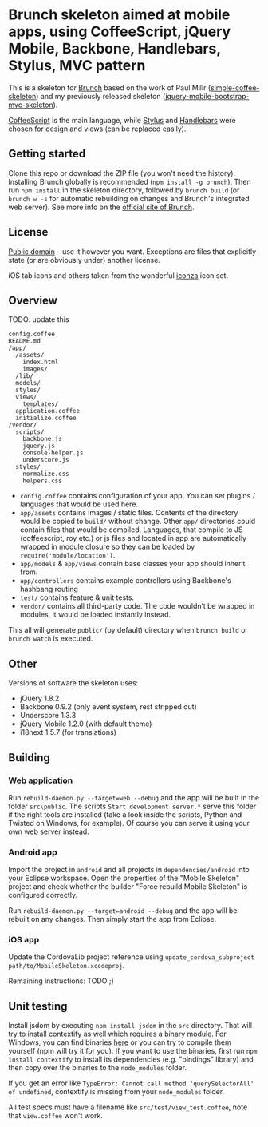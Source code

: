 # Brunch skeleton aimed at mobile apps, using CoffeeScript, jQuery Mobile, Backbone, Handlebars, Stylus, MVC pattern
This is a skeleton for [Brunch](http://brunch.io/) based on the work of Paul Millr
([simple-coffee-skeleton](https://github.com/brunch/simple-coffee-skeleton)) and my previously released skeleton
([jquery-mobile-bootstrap-mvc-skeleton](https://github.com/AndiDog/jquery-mobile-bootstrap-mvc-skeleton)).

[CoffeeScript](http://coffeescript.org/) is the main language, while [Stylus](http://learnboost.github.com/stylus/) and
[Handlebars](http://handlebarsjs.com/) were chosen for design and views (can be replaced easily).

## Getting started

Clone this repo or download the ZIP file (you won't need the history). Installing Brunch globally is recommended
(`npm install -g brunch`). Then run `npm install` in the skeleton directory, followed by `brunch build` (or
`brunch w -s` for automatic rebuilding on changes and Brunch's integrated web server). See more info on the [official
site of Brunch](http://brunch.io).

## License
[Public domain](http://creativecommons.org/publicdomain/zero/1.0/) – use it however you want. Exceptions are files that
explicitly state (or are obviously under) another license.

iOS tab icons and others taken from the wonderful [iconza](http://www.iconza.com/) icon set.

## Overview

TODO: update this

    config.coffee
    README.md
    /app/
      /assets/
        index.html
        images/
      /lib/
      models/
      styles/
      views/
        templates/
      application.coffee
      initialize.coffee
    /vendor/
      scripts/
        backbone.js
        jquery.js
        console-helper.js
        underscore.js
      styles/
        normalize.css
        helpers.css

* `config.coffee` contains configuration of your app. You can set plugins /
languages that would be used here.
* `app/assets` contains images / static files. Contents of the directory would
be copied to `build/` without change.
Other `app/` directories could contain files that would be compiled. Languages,
that compile to JS (coffeescript, roy etc.) or js files and located in app are
automatically wrapped in module closure so they can be loaded by
`require('module/location')`.
* `app/models` & `app/views` contain base classes your app should inherit from.
* `app/controllers` contains example controllers using Backbone's hashbang routing
* `test/` contains feature & unit tests.
* `vendor/` contains all third-party code. The code wouldn’t be wrapped in
modules, it would be loaded instantly instead.

This all will generate `public/` (by default) directory when `brunch build` or `brunch watch` is executed.

## Other
Versions of software the skeleton uses:

* jQuery 1.8.2
* Backbone 0.9.2 (only event system, rest stripped out)
* Underscore 1.3.3
* jQuery Mobile 1.2.0 (with default theme)
* i18next 1.5.7 (for translations)

## Building

### Web application
Run `rebuild-daemon.py --target=web --debug` and the app will be built in the folder `src\public`. The scripts
`Start development server.*` serve this folder if the right tools are installed (take a look inside the scripts, Python
and Twisted on Windows, for example). Of course you can serve it using your own web server instead.

### Android app
Import the project in `android` and all projects in `dependencies/android` into your Eclipse workspace. Open the
properties of the "Mobile Skeleton" project and check whether the builder "Force rebuild Mobile Skeleton" is configured
correctly.

Run `rebuild-daemon.py --target=android --debug` and the app will be rebuilt on any changes. Then simply start the app
from Eclipse.

### iOS app
Update the CordovaLib project reference using `update_cordova_subproject path/to/MobileSkeleton.xcodeproj`.

Remaining instructions: TODO ;)

## Unit testing
Install jsdom by executing `npm install jsdom` in the `src` directory. That will try to install contextify as well which
requires a binary module. For Windows, you can find binaries [here](https://github.com/AndiDog/contextify-binaries) or
you can try to compile them yourself (npm will try it for you). If you want to use the binaries, first run `npm install
contextify` to install its dependencies (e.g. "bindings" library) and then copy over the binaries to the `node_modules`
folder.

If you get an error like `TypeError: Cannot call method 'querySelectorAll' of undefined`, contextify is missing from
your `node_modules` folder.

All test specs must have a filename like `src/test/view_test.coffee`, note that `view.coffee` won't work.